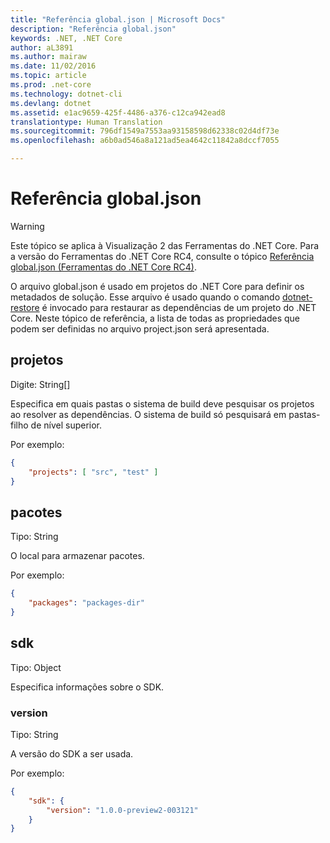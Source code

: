 ```yaml
---
title: "Referência global.json | Microsoft Docs"
description: "Referência global.json"
keywords: .NET, .NET Core
author: aL3891
ms.author: mairaw
ms.date: 11/02/2016
ms.topic: article
ms.prod: .net-core
ms.technology: dotnet-cli
ms.devlang: dotnet
ms.assetid: e1ac9659-425f-4486-a376-c12ca942ead8
translationtype: Human Translation
ms.sourcegitcommit: 796df1549a7553aa93158598d62338c02d4df73e
ms.openlocfilehash: a6b0ad546a8a121ad5ea4642c11842a8dccf7055

---
```


# <a name="globaljson-reference"></a>Referência global.json

> [!WARNING]
> Este tópico se aplica à Visualização 2 das Ferramentas do .NET Core. Para a versão do Ferramentas do .NET Core RC4, consulte o tópico [Referência global.json (Ferramentas do .NET Core RC4)](../preview3/tools/global-json.md).

O arquivo global.json é usado em projetos do .NET Core para definir os metadados de solução. Esse arquivo é usado quando o comando [dotnet-restore](dotnet-restore.md) é invocado para restaurar as dependências de um projeto do .NET Core.
Neste tópico de referência, a lista de todas as propriedades que podem ser definidas no arquivo project.json será apresentada.

## <a name="projects"></a>projetos
Digite: String[]

Especifica em quais pastas o sistema de build deve pesquisar os projetos ao resolver as dependências. O sistema de build só pesquisará em pastas-filho de nível superior.

Por exemplo:

```json
{
    "projects": [ "src", "test" ]
}
```

## <a name="packages"></a>pacotes
Tipo: String

O local para armazenar pacotes.

Por exemplo:
```json
{
    "packages": "packages-dir"
}
```

## <a name="sdk"></a>sdk
Tipo: Object

Especifica informações sobre o SDK.

### <a name="version"></a>version
Tipo: String

A versão do SDK a ser usada.

Por exemplo:

```json
{
    "sdk": {
        "version": "1.0.0-preview2-003121"
    }
}
```



<!--HONumber=Feb17_HO2-->


